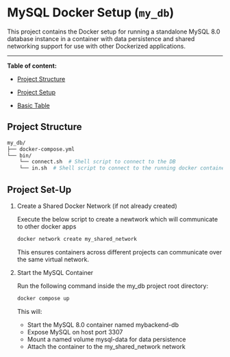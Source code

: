 # MySQL Docker Setup (`my_db`)

This project contains the Docker setup for running a standalone MySQL 8.0 database instance in a container with data persistence and shared networking support for use with other Dockerized applications.

---

 **Table of content:**

 - [Project Structure](#item-one)

 - [Project Setup](#item-two)

 - [Basic Table](#item-three)

<a id="item-one"></a>
## Project Structure

```bash
my_db/
├── docker-compose.yml
└── bin/
    └── connect.sh  # Shell script to connect to the DB
    └── in.sh  # Shell script to connect to the running docker container
```


<a id="item-two"></a>
## Project Set-Up

1. Create a Shared Docker Network (if not already created)

   Execute the below script to create a newtwork which will communicate to other docker apps

    ```bash
    docker network create my_shared_network
    ```
    This ensures containers across different projects can communicate over the same virtual network.
   
2. Start the MySQL Container

    Run the following command inside the my_db project root directory:
    ```bash
    docker compose up
    ```
    This will:
    - Start the MySQL 8.0 container named mybackend-db
    - Expose MySQL on host port 3307
    - Mount a named volume mysql-data for data persistence
    - Attach the container to the my_shared_network network

